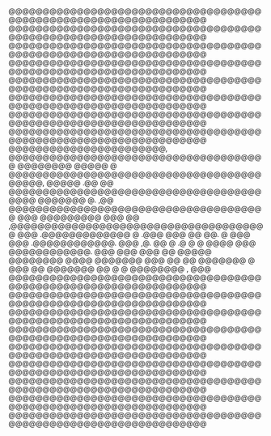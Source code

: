 @@@@@@@@@@@@@@@@@@@@@@@@@@@@@@@@@@@@@@@@@@@@@@@@@@@@@@@@@@@@@@@@@@
@@@@@@@@@@@@@@@@@@@@@@@@@@@@@@@@@@@@@@@@@@@@@@@@@@@@@@@@@@@@@@@@@@
@@@@@@@@@@@@@@@@@@@@@@@@@@@@@@@@@@@@@@@@@@@@@@@@@@@@@@@@@@@@@@@@@@
@@@@@@@@@@@@@@@@@@@@@@@@@@@@@@@@@@@@@@@@@@@@@@@@@@@@@@@@@@@@@@@@@@
@@@@@@@@@@@@@@@@@@@@@@@@@@@@@@@@@@@@@@@@@@@@@@@@@@@@@@@@@@@@@@@@@@
@@@@@@@@@@@@@@@@@@@@@@@@@@@@@@@@@@@@@@@@@@@@@@@@@@@@@@@@@@@@@@@@@@
@@@@@@@@@@@@@@@@@@@@@@@@@@@@@@@@@@@@@@@@@@@@@@@@@@@@@@@@@@@@@@@@@@
@@@@@@@@@@@@@@@@@@@@@@@@@@@@@@@@@@@@@@@@@@@@@@@@@@@@@@@@@@@@@@@@@@
@@@@@@@@@@@@@@@@@@@@@@@,    @@@@@@@@@@@@@@@@@@@@@@@@@@@@@@@@@@@@@@
@@@@@@@@         @@@@@   @   @@@@@@@@@@@@@@@@@@@@@@@@@@@@@@@@@@@@@
@@@@@,    @@@@@   .@@   @@   @@@@@@@@@@@@@@@@@@@@@@@@@@@@@@@@@@@@@
@@@@    @@@@@@@    @.  ,@@  @@@@@@@@@@@@@@@@@@@@@@@@@@@@@@@@@@@@@@
@@@    @@@@@@@@@ @@@   @@  ,@@@@@@@@@@@@@@@@@@@@@@@@@@@@@@@@@@@@@@
@@@   .@@@@@@@@@@@@@   @  .@@@       @@@   @@    @@.     @     @@@
@@@   .@@@@@@@@@@@@.     @@@   ,@.   @@   @      .@   @    @  @@@@
@@@    @@@@@@@@@@@@.    @@@   @@@   @@@     @@    @@@@@   @@@@@@@@
@@@@      @@@@@@@      @@@    @@    @@     @@@@@@@   @     @@@  @@
@@@@@@@            @@      @     @        @@@@@@@@     ,       @@@
@@@@@@@@@@@@@@@@@@@@@@@@@@@@@@@@@@@@@@@@@@@@@@@@@@@@@@@@@@@@@@@@@@
@@@@@@@@@@@@@@@@@@@@@@@@@@@@@@@@@@@@@@@@@@@@@@@@@@@@@@@@@@@@@@@@@@
@@@@@@@@@@@@@@@@@@@@@@@@@@@@@@@@@@@@@@@@@@@@@@@@@@@@@@@@@@@@@@@@@@
@@@@@@@@@@@@@@@@@@@@@@@@@@@@@@@@@@@@@@@@@@@@@@@@@@@@@@@@@@@@@@@@@@
@@@@@@@@@@@@@@@@@@@@@@@@@@@@@@@@@@@@@@@@@@@@@@@@@@@@@@@@@@@@@@@@@@
@@@@@@@@@@@@@@@@@@@@@@@@@@@@@@@@@@@@@@@@@@@@@@@@@@@@@@@@@@@@@@@@@@
@@@@@@@@@@@@@@@@@@@@@@@@@@@@@@@@@@@@@@@@@@@@@@@@@@@@@@@@@@@@@@@@@@
@@@@@@@@@@@@@@@@@@@@@@@@@@@@@@@@@@@@@@@@@@@@@@@@@@@@@@@@@@@@@@@@@@
@@@@@@@@@@@@@@@@@@@@@@@@@@@@@@@@@@@@@@@@@@@@@@@@@@@@@@@@@@@@@@@@@@
